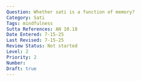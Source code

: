 ```yaml
---
Question: Whether sati is a function of memory?
Category: Sati
Tags: mindfulness
Sutta References: AN 10.18
Date Entered: 7-15-25
Last Revised: 7-15-25
Review Status: Not started
Level: 2
Priority: 2
Number: 
Draft: true
---
```

